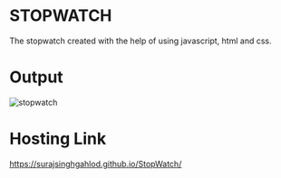 # STOPWATCH
The stopwatch created with the help of using javascript, html and css.

# Output

![stopwatch](https://user-images.githubusercontent.com/111622844/207608537-c59ea4e0-1111-4039-a7dd-cf7534dde99d.png)

# Hosting Link

https://surajsinghgahlod.github.io/StopWatch/
